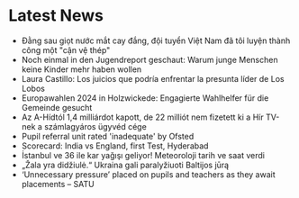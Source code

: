 # Latest News
-  Đằng sau giọt nước mắt cay đắng, đội tuyển Việt Nam đã tôi luyện thành công một "cận vệ thép"
-  Noch einmal in den Jugendreport geschaut: Warum junge Menschen keine Kinder mehr haben wollen
-  Laura Castillo: Los juicios que podría enfrentar la presunta líder de Los Lobos
-  Europawahlen 2024 in Holzwickede: Engagierte Wahlhelfer für die Gemeinde gesucht
-  Az A-Hídtól 1,4 milliárdot kapott, de 22 milliót nem fizetett ki a Hír TV-nek a számlagyáros ügyvéd cége
-  Pupil referral unit rated 'inadequate' by Ofsted
-  Scorecard: India vs England, first Test, Hyderabad
-  İstanbul ve 36 ile kar yağışı geliyor! Meteoroloji tarih ve saat verdi
-  „Žala yra didžiulė.“ Ukraina gali paralyžiuoti Baltijos jūrą
-  ‘Unnecessary pressure’ placed on pupils and teachers as they await placements – SATU

